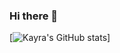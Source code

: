 ### Hi there 👋

<!--
**divDevelopment/divDevelopment** is a ✨ _special_ ✨ repository because its `README.md` (this file) appears on your GitHub profile.

Here are some ideas to get you started:

- 🔭 I’m currently working on ...
- 🌱 I’m currently learning ...
- 👯 I’m looking to collaborate on ...
- 🤔 I’m looking for help with ...
- 💬 Ask me about ...
- 📫 How to reach me: ...
- 😄 Pronouns: He / His
- ⚡ Fun fact: ...
-->

[![Kayra's GitHub stats](https://github-readme-stats.vercel.app/api?username=divDevelopment)]

